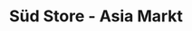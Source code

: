 ---
title: "Süd Store - Asia Markt"
url: /landau-in-der-pfalz/sued-store-asia-markt/
shop: Lebensmittel
---